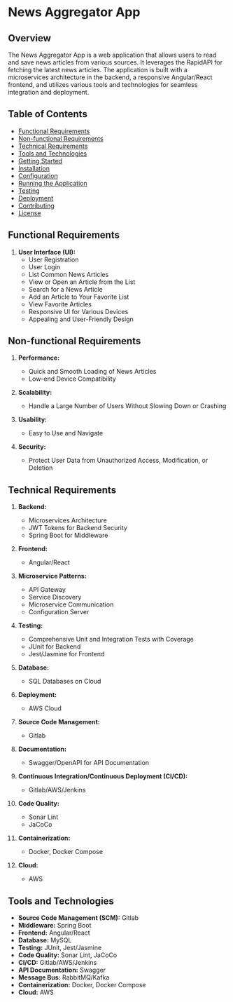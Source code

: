 # News Aggregator App

## Overview

The News Aggregator App is a web application that allows users to read and save news articles from various sources. It leverages the RapidAPI for fetching the latest news articles. The application is built with a microservices architecture in the backend, a responsive Angular/React frontend, and utilizes various tools and technologies for seamless integration and deployment.

## Table of Contents

- [Functional Requirements](#functional-requirements)
- [Non-functional Requirements](#non-functional-requirements)
- [Technical Requirements](#technical-requirements)
- [Tools and Technologies](#tools-and-technologies)
- [Getting Started](#getting-started)
- [Installation](#installation)
- [Configuration](#configuration)
- [Running the Application](#running-the-application)
- [Testing](#testing)
- [Deployment](#deployment)
- [Contributing](#contributing)
- [License](#license)

## Functional Requirements

1. **User Interface (UI):**
   - User Registration
   - User Login
   - List Common News Articles
   - View or Open an Article from the List
   - Search for a News Article
   - Add an Article to Your Favorite List
   - View Favorite Articles
   - Responsive UI for Various Devices
   - Appealing and User-Friendly Design

## Non-functional Requirements

1. **Performance:**
   - Quick and Smooth Loading of News Articles
   - Low-end Device Compatibility

2. **Scalability:**
   - Handle a Large Number of Users Without Slowing Down or Crashing

3. **Usability:**
   - Easy to Use and Navigate

4. **Security:**
   - Protect User Data from Unauthorized Access, Modification, or Deletion

## Technical Requirements

1. **Backend:**
   - Microservices Architecture
   - JWT Tokens for Backend Security
   - Spring Boot for Middleware
   
2. **Frontend:**
   - Angular/React

3. **Microservice Patterns:**
   - API Gateway
   - Service Discovery
   - Microservice Communication
   - Configuration Server
   
4. **Testing:**
   - Comprehensive Unit and Integration Tests with Coverage
   - JUnit for Backend
   - Jest/Jasmine for Frontend

5. **Database:**
   - SQL Databases on Cloud

6. **Deployment:**
   - AWS Cloud

7. **Source Code Management:**
   - Gitlab

8. **Documentation:**
   - Swagger/OpenAPI for API Documentation

9. **Continuous Integration/Continuous Deployment (CI/CD):**
   - Gitlab/AWS/Jenkins

10. **Code Quality:**
    - Sonar Lint
    - JaCoCo

11. **Containerization:**
    - Docker, Docker Compose

12. **Cloud:**
    - AWS

## Tools and Technologies

- **Source Code Management (SCM):** Gitlab
- **Middleware:** Spring Boot
- **Frontend:** Angular/React
- **Database:** MySQL
- **Testing:** JUnit, Jest/Jasmine
- **Code Quality:** Sonar Lint, JaCoCo
- **CI/CD:** Gitlab/AWS/Jenkins
- **API Documentation:** Swagger
- **Message Bus:** RabbitMQ/Kafka
- **Containerization:** Docker, Docker Compose
- **Cloud:** AWS
